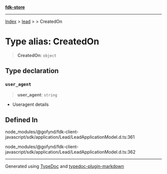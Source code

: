 [**fdk-store**](../../../README.md)
***

[Index](../../../API.md) > [lead](../../README.md) > [<internal>](../README.md) > CreatedOn

# Type alias: CreatedOn

> **CreatedOn**: `object`

## Type declaration

### `user_agent`

> **user\_agent**: `string`

- Useragent details

## Defined In

node\_modules/@gofynd/fdk-client-javascript/sdk/application/Lead/LeadApplicationModel.d.ts:361

node\_modules/@gofynd/fdk-client-javascript/sdk/application/Lead/LeadApplicationModel.d.ts:362

***
Generated using [TypeDoc](https://typedoc.org/) and [typedoc-plugin-markdown](https://www.npmjs.com/package/typedoc-plugin-markdown)
